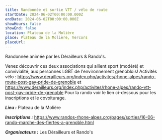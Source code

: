 ```yaml
---
title: Randonnée et sortie VTT / vélo de route
startDate: 2024-06-02T00:00:00.000Z
endDate: 2024-06-02T00:00:00.000Z
showHours: false
showEnd: false
location: Plateau de la Molière
place: Plateau de la Molière, Vercors
placeUrl: 
---
```


Randonnée animée par les Dérailleurs & Rando's.

Venez découvrir ces deux associations qui allient sport (modéré) et convivialité, aux personnes LGBT de l'environnement grenoblois!  Activités vélo :  <https://www.derailleurs.org/index.php/activites/rhone-alpes/rando-route-post-gay-pride-de-grenoble> et <https://www.derailleurs.org/index.php/activites/rhone-alpes/rando-vtt-post-gay-pride-de-grenoble>
Pour la rando voir le lien ci-dessous pour les inscriptions et le covoiturage.


***Lieu :*** Plateau de la Molière

***Inscriptions :*** <https://www.randos-rhone-alpes.org/pages/sorties/16-06-rando-marche-des-fiertes-a-grenoble.html>

***Organisateurs :*** Les Dérailleurs et Rando's



